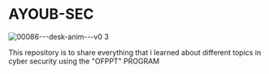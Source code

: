# AYOUB-SEC
![00086---desk-anim---v0 3](https://github.com/AyoubHub212/AYOUB-SEC/assets/136107596/16743814-def1-4052-abaa-72630b84f056)

This repository is to share everything that i learned about different topics in cyber security  using the "OFPPT" PROGRAM
